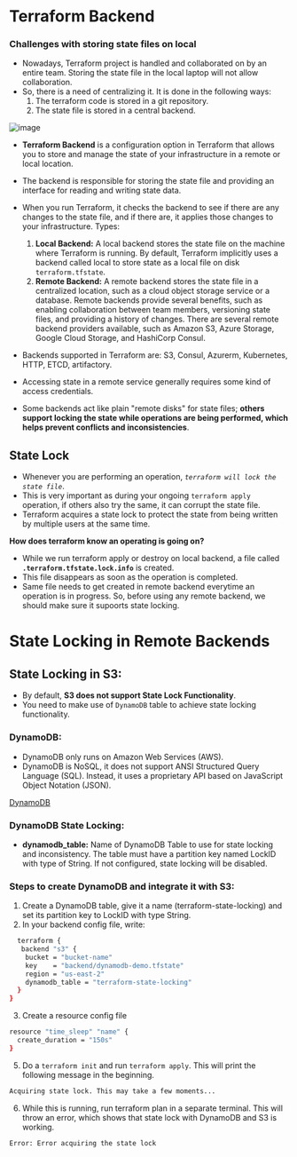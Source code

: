 # Terraform Backend
### Challenges with storing state files on local

- Nowadays, Terraform project is handled and collaborated on by an entire team. Storing the state file in the local laptop will not allow collaboration.
- So, there is a need of centralizing it. It is done in the following ways:
   1. The terraform code is stored in a git repository.
   2. The state file is stored in a central backend.

![image](https://github.com/begh-azka/terraform_aws/assets/97597065/979ce919-dec6-4ff4-a7d2-0ebee255fd74)

- **Terraform Backend** is a configuration option in Terraform that allows you to store and manage the state of your infrastructure in a remote or local location.
- The backend is responsible for storing the state file and providing an interface for reading and writing state data.
- When you run Terraform, it checks the backend to see if there are any changes to the state file, and if there are, it applies those changes to your infrastructure.
Types:
  1. **Local Backend:** A local backend stores the state file on the machine where Terraform is running. By default, Terraform implicitly uses a backend called local to store state as a local file on disk `terraform.tfstate`.
  2. **Remote Backend:** A remote backend stores the state file in a centralized location, such as a cloud object storage service or a database. Remote backends provide several benefits, such as enabling collaboration between team members, versioning state files, and providing a history of changes. There are several remote backend providers available, such as Amazon S3, Azure Storage, Google Cloud Storage, and HashiCorp Consul.
  
- Backends supported in Terraform are: S3, Consul, Azurerm, Kubernetes, HTTP, ETCD, artifactory.
- Accessing state in a remote service generally requires some kind of access credentials.
- Some backends act like plain "remote disks" for state files; **others support locking the state while operations are being performed, which helps prevent conflicts and inconsistencies**.

## State Lock
- Whenever you are performing an operation, *`terraform will lock the state file`*.
- This is very important as during your ongoing `terraform apply` operation, if others also try the same, it can corrupt the state file.
- Terraform acquires a state lock to protect the state from being written by multiple users at the same time.
  
**How does terraform know an operating is going on?**
- While we run terraform apply or destroy on local backend, a file called **`.terraform.tfstate.lock.info`** is created.
- This file disappears as soon as the operation is completed.
- Same file needs to get created in remote backend everytime an operation is in progress. So, before using any remote backend, we should make sure it supoorts state locking.

# State Locking in Remote Backends

## State Locking in S3:
- By default, **S3 does not support State Lock Functionality**.
- You need to make use of `DynamoDB` table to achieve state locking functionality.


### DynamoDB:
- DynamoDB only runs on Amazon Web Services (AWS).
- DynamoDB is NoSQL, it does not support ANSI Structured Query Language (SQL). Instead, it uses a proprietary API based on JavaScript Object Notation (JSON). 

[DynamoDB](https://www.dynamodbguide.com/what-is-dynamo-db/)

### DynamoDB State Locking:
- **dynamodb_table:** Name of DynamoDB Table to use for state locking and inconsistency. The table must have a partition key named LockID with type of String. If not configured, state locking will be disabled.

### Steps to create DynamoDB and integrate it with S3:
1. Create a DynamoDB table, give it a name (terraform-state-locking) and set its partition key to LockID with type String.
2. In your backend config file, write:
```sh
  terraform {
   backend "s3" {
    bucket = "bucket-name"
    key    = "backend/dynamodb-demo.tfstate"
    region = "us-east-2"
    dynamodb_table = "terraform-state-locking"
  }
}
```
3. Create a resource config file
```sh
resource "time_sleep" "name" {
  create_duration = "150s"
}
```
5. Do a `terraform init` and run `terraform apply`. This will print the following message in the beginning.
```sh
Acquiring state lock. This may take a few moments...
```
6. While this is running, run terraform plan in a separate terminal. This will throw an error, which shows that state lock with DynamoDB and S3 is working.
```sh
Error: Error acquiring the state lock
```
